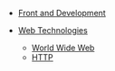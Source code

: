 <!-- docs/_sidebar.md -->


* [Front and Development](/)

* [Web Technologies](./web-technologies/index)
  * [World Wide Web](./web-technologies/www/index)
  * [HTTP](./web-technologies/http/index)